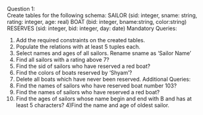 Question 1:
<br/>
Create tables for the following schema:
SAILOR (sid: integer, sname: string, rating: integer, age: real)
BOAT (bid: integer, bname:string, color:string)
RESERVES (sid: integer, bid: integer, day: date)
Mandatory Queries:
1) Add the required constraints on the created tables.
2) Populate the relations with at least 5 tuples each.
3) Select names and ages of all sailors. Rename sname as ‘Sailor Name’
4) Find all sailors with a rating above 7?
5) Find the sid of sailors who have reserved a red boat?
6) Find the colors of boats reserved by ‘Shyam’?
7) Delete all boats which have never been reserved.
Additional Queries:
1) Find the names of sailors who have reserved boat number 103?
2) Find the names of sailors who have reserved a red boat?
3) Find the ages of sailors whose name begin and end with B and has at least 5 characters?
4)Find the name and age of oldest sailor.